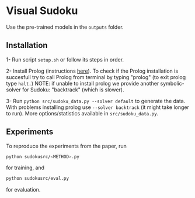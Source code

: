 
# Visual Sudoku
Use the pre-trained models in the `outputs` folder. 

## Installation
1- Run script `setup.sh` or follow its steps in order.

2- Install Prolog (instructions [here](https://www.swi-prolog.org/Download.html)).
To check if the Prolog installation is succesfull try to call Prolog from terminal by typing "prolog" (to exit prolog type `halt.`)
NOTE: if unable to install prolog we provide another symbolic-solver for Sudoku: "backtrack" (which is slower).

3- Run `python src/sudoku_data.py --solver default` to generate the data. With problems installing prolog use `--solver backtrack` (it might take longer to run). More options/statistics available in `src/sudoku_data.py`.

## Experiments
To reproduce the experiments from the paper, run
```bash
python sudokusrc/<METHOD>.py
```
for training, and
```bash
python sudokusrc/eval.py
```
for evaluation.